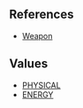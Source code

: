 ## References
  * [Weapon](EntrenchmentWeapon.md)

## Values
  * [PHYSICAL](EntrenchmentPHYSICAL.md)
  * [ENERGY](EntrenchmentENERGY.md)